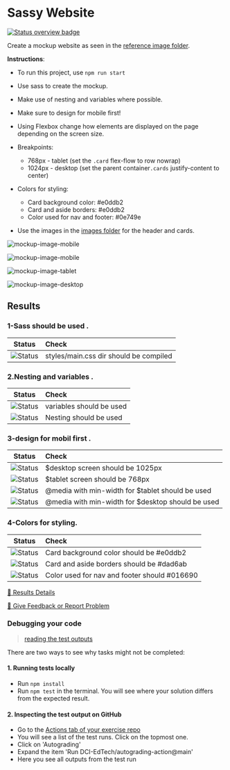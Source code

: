 # Sassy Website
[![Status overview badge](../../blob/badges/.github/badges/autograding-solution/badge.svg)](#results)


Create a mockup website as seen in the [reference image folder](./images_reference). 

**Instructions**: 

* To run this project, use `npm run start`
* Use sass to create the mockup. 
* Make use of nesting and variables where possible.
* Make sure to design for mobile first!

* Using Flexbox change how elements are displayed on the page depending on the screen size.
* Breakpoints:
    - 768px - tablet (set the `.card` flex-flow to row nowrap)
    - 1024px - desktop (set the parent container`.cards` justify-content to center)

* Colors for styling: 
    - Card background color: #e0ddb2
    - Card and aside borders: #e0ddb2
    - Color used for nav and footer: #0e749e
* Use the images in the [images folder](./src/images) for the header and cards.

![mockup-image-mobile](./images_reference/mobile1.png)

![mockup-image-mobile](./images_reference/mobile2.png)

![mockup-image-tablet](./images_reference/tablet.png)

![mockup-image-desktop](./images_reference/desktop.png)

[//]: # (autograding info start)
## Results


### 1-Sass should be used .

|                 Status                  | Check                                                                                    |
| :-------------------------------------: | :--------------------------------------------------------------------------------------- |
| ![Status](../../blob/badges/.github/badges/autograding-solution/status0.svg) | styles/main.css dir should be compiled  |

### 2.Nesting and variables .

|                 Status                  | Check                                                                                    |
| :-------------------------------------: | :--------------------------------------------------------------------------------------- |
| ![Status](../../blob/badges/.github/badges/autograding-solution/status1.svg) | variables should be used  |
| ![Status](../../blob/badges/.github/badges/autograding-solution/status2.svg) | Nesting should be used |

### 3-design for mobil first  .

|                 Status                  | Check                                                                                    |
| :-------------------------------------: | :--------------------------------------------------------------------------------------- |
| ![Status](../../blob/badges/.github/badges/autograding-solution/status3.svg) | $desktop screen should be 1025px  |
| ![Status](../../blob/badges/.github/badges/autograding-solution/status4.svg) | $tablet screen should be 768px  |
| ![Status](../../blob/badges/.github/badges/autograding-solution/status5.svg) | @media with min-width for $tablet should be used  |
| ![Status](../../blob/badges/.github/badges/autograding-solution/status6.svg) | @media with min-width for $desktop should be used  |

### 4-Colors for styling.

|                 Status                  | Check                                                                                    |
| :-------------------------------------: | :--------------------------------------------------------------------------------------- |
| ![Status](../../blob/badges/.github/badges/autograding-solution/status7.svg) | Card background color should be  #e0ddb2  |
| ![Status](../../blob/badges/.github/badges/autograding-solution/status8.svg) | Card and aside borders should be #dad6ab |
| ![Status](../../blob/badges/.github/badges/autograding-solution/status9.svg) | Color used for nav and footer should #016690  |



[🔬 Results Details](https://github.com/DigitalCareerInstitute/UIB-framework-variables/actions)

[📢 Give Feedback or Report Problem](https://docs.google.com/forms/d/e/1FAIpQLSfS8wPh6bCMTLF2wmjiE5_UhPiOEnubEwwPLN_M8zTCjx5qbg/viewform?usp=pp_url&entry.652569746=UIB-framework-variables&entry.2115011968=https%3A%2F%2Fgithub.com%2FDigitalCareerInstitute%2FUIB-framework-variables)

### Debugging your code
> [reading the test outputs](https://github.com/DCI-EdTech/autograding-setup/wiki/Reading-test-outputs)

There are two ways to see why tasks might not be completed:
#### 1. Running tests locally
- Run `npm install`
- Run `npm test` in the terminal. You will see where your solution differs from the expected result.

#### 2. Inspecting the test output on GitHub
- Go to the [Actions tab of your exercise repo](https://github.com/DigitalCareerInstitute/UIB-framework-variables/actions)
- You will see a list of the test runs. Click on the topmost one.
- Click on 'Autograding'
- Expand the item 'Run DCI-EdTech/autograding-action@main'
- Here you see all outputs from the test run

[//]: # (autograding info end)
